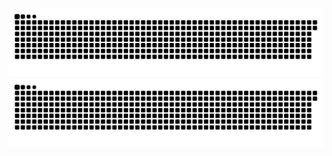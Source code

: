 
![Contribution Snake Light](https://raw.githubusercontent.com/Kaweees/Kaweees/output/github-snake-light.svg#gh-dark-mode-only)
![Contribution Snake Dark](https://raw.githubusercontent.com/Kaweees/Kaweees/output/github-snake-dark.svg#gh-light-mode-only)
